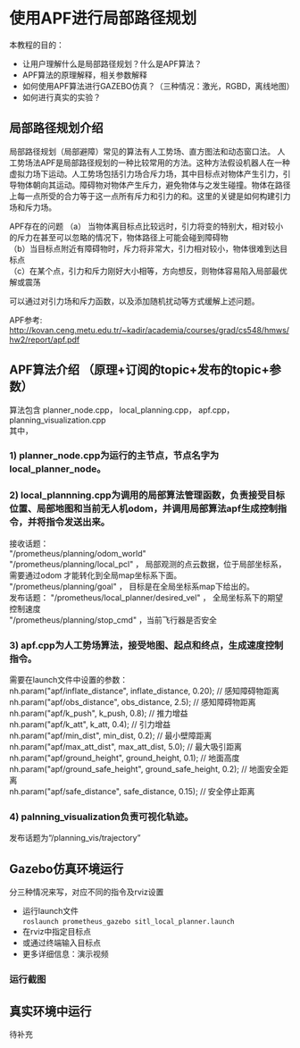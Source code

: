 ﻿# 使用APF进行局部路径规划
  

本教程的目的：  

 - 让用户理解什么是局部路径规划？什么是APF算法？
 - APF算法的原理解释，相关参数解释
 - 如何使用APF算法进行GAZEBO仿真？（三种情况：激光，RGBD，离线地图）
 - 如何进行真实的实验？
  
## 局部路径规划介绍
局部路径规划（局部避障）常见的算法有人工势场、直方图法和动态窗口法。
人工势场法APF是局部路径规划的一种比较常用的方法。这种方法假设机器人在一种虚拟力场下运动。人工势场包括引力场合斥力场，其中目标点对物体产生引力，引导物体朝向其运动。障碍物对物体产生斥力，避免物体与之发生碰撞。物体在路径上每一点所受的合力等于这一点所有斥力和引力的和。这里的关键是如何构建引力场和斥力场。   

APF存在的问题
（a） 当物体离目标点比较远时，引力将变的特别大，相对较小的斥力在甚至可以忽略的情况下，物体路径上可能会碰到障碍物  
（b）当目标点附近有障碍物时，斥力将非常大，引力相对较小，物体很难到达目标点  
（c）在某个点，引力和斥力刚好大小相等，方向想反，则物体容易陷入局部最优解或震荡  

可以通过对引力场和斥力函数，以及添加随机扰动等方式缓解上述问题。

APF参考:  
http://kovan.ceng.metu.edu.tr/~kadir/academia/courses/grad/cs548/hmws/hw2/report/apf.pdf

## APF算法介绍 （原理+订阅的topic+发布的topic+参数）
算法包含	planner_node.cpp， local_planning.cpp， apf.cpp， planning_visualization.cpp  
其中，    
### 1) planner_node.cpp为运行的主节点，节点名字为local_planner_node。  
### 2) local_plannning.cpp为调用的局部算法管理函数，负责接受目标位置、局部地图和当前无人机odom，并调用局部算法apf生成控制指令，并将指令发送出来。    
  接收话题：  
  "/prometheus/planning/odom_world"    
  "/prometheus/planning/local_pcl" ， 局部观测的点云数据，位于局部坐标系，需要通过odom 才能转化到全局map坐标系下面。  
  "/prometheus/planning/goal"  ， 目标是在全局坐标系map下给出的。    
  发布话题：
  "/prometheus/local_planner/desired_vel"  ， 全局坐标系下的期望控制速度    
  "/prometheus/planning/stop_cmd"  ，当前飞行器是否安全     

### 3) apf.cpp为人工势场算法，接受地图、起点和终点，生成速度控制指令。  
  需要在launch文件中设置的参数：  
    nh.param("apf/inflate_distance", inflate_distance, 0.20);  // 感知障碍物距离  
    nh.param("apf/obs_distance", obs_distance, 2.5);  // 感知障碍物距离  
    nh.param("apf/k_push", k_push, 0.8);                         // 推力增益  
    nh.param("apf/k_att", k_att, 0.4);                                  // 引力增益  
    nh.param("apf/min_dist", min_dist, 0.2);                            // 最小壁障距离  
    nh.param("apf/max_att_dist", max_att_dist, 5.0);             // 最大吸引距离  
    nh.param("apf/ground_height", ground_height, 0.1);  // 地面高度  
    nh.param("apf/ground_safe_height", ground_safe_height, 0.2);  // 地面安全距离  
    nh.param("apf/safe_distance", safe_distance, 0.15);  // 安全停止距离  

### 4) palnning_visualization负责可视化轨迹。  
   发布话题为“/planning_vis/trajectory”
  
## Gazebo仿真环境运行  
  
  分三种情况来写，对应不同的指令及rviz设置

 - 运行launch文件  
  `roslaunch prometheus_gazebo sitl_local_planner.launch`  
 - 在rviz中指定目标点  
 - 或通过终端输入目标点  
 - 更多详细信息：演示视频  
  

### 运行截图  

## 真实环境中运行  
  

待补充  
  

